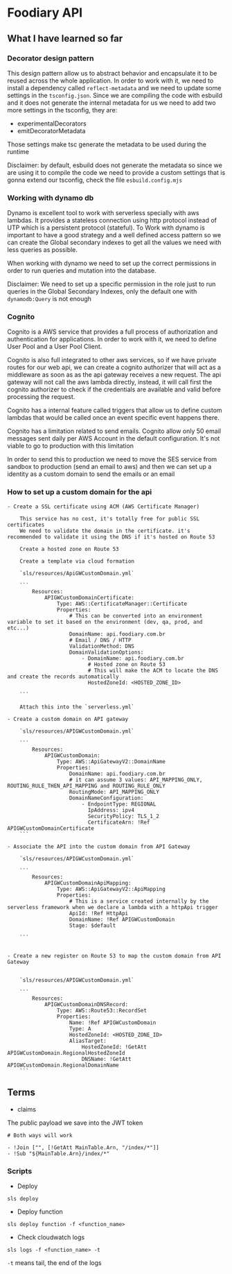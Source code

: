 # Foodiary API

## What I have learned so far

### Decorator design pattern

This design pattern allow us to abstract behavior and encapsulate it to be reused across the whole application.
In order to work with it, we need to install a dependency called `reflect-metadata` and we need to update some settings in the `tsconfig.json`. Since we are compiling the code with esbuild and it does not generate the internal metadata for us we need to add two more settings in the tsconfig, they are:

- experimentalDecorators
- emitDecoratorMetadata

Those settings make tsc generate the metadata to be used during the runtime

Disclaimer: by default, esbuild does not generate the metadata so since we are using it to compile the code we need to provide a custom settings that is gonna extend our tsconfig, check the file `esbuild.config.mjs`

### Working with dynamo db

Dynamo is excellent tool to work with serverless specially with aws lambdas. It provides a stateless connection using http protocol instead of UTP which is a persistent protocol (stateful). To Work with dynamo is important to have a good strategy and a well defined access pattern
so we can create the Global secondary indexes to get all the values we need with less queries as possible.

When working with dynamo we need to set up the correct permissions in order to run queries and mutation into the database.

Disclaimer: We need to set up a specific permission in the role just to run queries in the Global Secondary Indexes, only the default one with `dynamodb:Query` is not enough

### Cognito

Cognito is a AWS service that provides a full process of authorization and authentication for applications. In order to work with it, we need to define User Pool and a User Pool Client.

Cognito is also full integrated to other aws services, so if we have private routes for our web api, we can create a cognito authorizer that will act as a middleware as soon as as the api gateway receives a new request. The api gateway will not call the aws lambda directly, instead, it will call first the cognito authorizer to check if the credentials are available and valid before processing the request.

Cognito has a internal feature called triggers that allow us to define custom lambdas that would be called once an event specific event happens there.

Cognito has a limitation related to send emails. Cognito allow only 50 email messages sent daily per AWS Account in the default configuration. It's not viable to go to production with this limitation

In order to send this to production we need to move the SES service from sandbox to production (send an email to aws) and then we can set up a identity as a custom domain to send the emails or an email

### How to set up a custom domain for the api

    - Create a SSL certificate using ACM (AWS Certificate Manager)

        This service has no cost, it's totally free for public SSL certificates
        We need to validate the domain in the certificate. it's recommended to validate it using the DNS if it's hosted on Route 53

        Create a hosted zone on Route 53

        Create a template via cloud formation

        `sls/resources/ApiGWCustomDomain.yml`

        ```
            Resources:
                APIGWCustomDomainCertificate:
                    Type: AWS::CertificateManager::Certificate
                    Properties:
                        # This can be converted into an environment variable to set it based on the environment (dev, qa, prod, and etc...)
                        DomainName: api.foodiary.com.br
                        # Email / DNS / HTTP
                        ValidationMethod: DNS
                        DomainValidationOptions:
                            - DomainName: api.foodiary.com.br
                              # Hosted zone on Route 53
                              # This will make the ACM to locate the DNS and create the records automatically
                              HostedZoneId: <HOSTED_ZONE_ID>

        ```

        Attach this into the `serverless.yml`

    - Create a custom domain on API gateway

        `sls/resources/APIGWCustomDomain.yml`

        ```
            Resources:
                APIGWCustomDomain:
                    Type: AWS::ApiGatewayV2::DomainName
                    Properties:
                        DomainName: api.foodiary.com.br
                        # it can assume 3 values: API_MAPPING_ONLY, ROUTING_RULE_THEN_API_MAPPING and ROUTING_RULE_ONLY
                        RoutingMode: API_MAPPING_ONLY
                        DomainNameConfiguration:
                            - EndpointType: REGIONAL
                              IpAddress: ipv4
                              SecurityPolicy: TLS_1_2
                              CertificateArn: !Ref APIGWCustomDomainCertificate
        ```

    - Associate the API into the custom domain from API Gateway

        `sls/resources/APIGWCustomDomain.yml`

        ```
            Resources:
                APIGWCustomDomainApiMapping:
                    Type: AWS::ApiGatewayV2::ApiMapping
                    Properties:
                        # This is a service created internally by the serverless framework when we declare a lambda with a httpApi trigger
                        ApiId: !Ref HttpApi
                        DomainName: !Ref APIGWCustomDomain
                        Stage: $default

        ```


    - Create a new register on Route 53 to map the custom domain from API Gateway


        `sls/resources/APIGWCustomDomain.yml`

        ```
            Resources:
                APIGWCustomDomainDNSRecord:
                    Type: AWS::Route53::RecordSet
                    Properties:
                        Name: !Ref APIGWCustomDomain
                        Type: A
                        HostedZoneId: <HOSTED_ZONE_ID>
                        AliasTarget:
                            HostedZoneId: !GetAtt APIGWCustomDomain.RegionalHostedZoneId
                            DNSName: !GetAtt APIGWCustomDomain.RegionalDomainName
        ```

## Terms

- claims

The public payload we save into the JWT token

```
# Both ways will work

- !Join ["", [!GetAtt MainTable.Arn, "/index/*"]]
- !Sub "${MainTable.Arn}/index/*"
```

### Scripts

- Deploy

`sls deploy`

- Deploy function

`sls deploy function -f <function_name>`

- Check cloudwatch logs

`sls logs -f <function_name> -t`

`-t` means tail, the end of the logs
